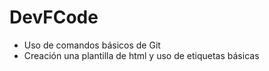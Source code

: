 # DevFCode
- Uso de comandos básicos de Git
- Creación una plantilla de html y uso de etiquetas básicas
